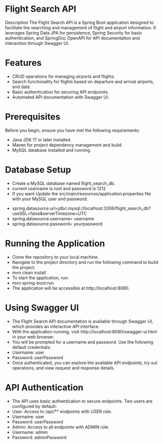 # Flight Search API 
Description
The Flight Search API is a Spring Boot application designed to facilitate the searching and management of flight and airport information. It leverages Spring Data JPA for persistence, Spring Security for basic authentication, and SpringDoc OpenAPI for API documentation and interaction through Swagger UI.

# Features

- CRUD operations for managing airports and flights.
- Search functionality for flights based on departure and arrival airports, and date.
- Basic authentication for securing API endpoints.
- Automated API documentation with Swagger UI.
# Prerequisites
Before you begin, ensure you have met the following requirements:
- Java JDK 17 or later installed.
- Maven for project dependency management and build.
- MySQL database installed and running.

# Database Setup

- Create a MySQL database named flight_search_db.
- current username is root and password is 1212
- If you want Update the src/main/resources/application.properties file with your MySQL user and password:
* spring.datasource.url=jdbc:mysql://localhost:3306/flight_search_db?useSSL=false&serverTimezone=UTC
* spring.datasource.username= username
* spring.datasource.password= yourpassword

# Running the Application

- Clone the repository to your local machine.
- Navigate to the project directory and run the following command to build the project:
- mvn clean install
- To start the application, run:
- mvn spring-boot:run
- The application will be accessible at http://localhost:8080.

# Using Swagger UI

- The Flight Search API documentation is available through Swagger UI, which provides an interactive API interface.
- With the application running, visit http://localhost:8080/swagger-ui.html in your web browser.
- You will be prompted for a username and password. Use the following default credentials:
- Username: user
- Password: userPassword
- Once authenticated, you can explore the available API endpoints, try out operations, and view request and response details.

# API Authentication

- The API uses basic authentication to secure endpoints. Two users are configured by default:
- User: Access to /api/** endpoints with USER role.
- Username: user
- Password: userPassword
- Admin: Access to all endpoints with ADMIN role.
- Username: admin
- Password: adminPassword
